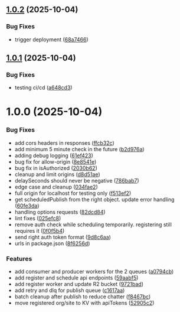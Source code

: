 ## [1.0.2](https://github.com/adobe/helix-snapshot-scheduler/compare/v1.0.1...v1.0.2) (2025-10-04)


### Bug Fixes

* trigger deployment ([68a7466](https://github.com/adobe/helix-snapshot-scheduler/commit/68a746682edabae71edbd895fddf6ea090c9b590))

## [1.0.1](https://github.com/adobe/helix-snapshot-scheduler/compare/v1.0.0...v1.0.1) (2025-10-04)


### Bug Fixes

* testing ci/cd ([a648cd3](https://github.com/adobe/helix-snapshot-scheduler/commit/a648cd333e5792138a26c7c383b613c4ffd83c29))

# 1.0.0 (2025-10-04)


### Bug Fixes

* add cors headers in responses ([ffcb32c](https://github.com/adobe/helix-snapshot-scheduler/commit/ffcb32ce5156ae36487b256de4385dd6a995c140))
* add minimum 5 minute check in the future ([b2d976a](https://github.com/adobe/helix-snapshot-scheduler/commit/b2d976aa54032a902eebadd53bb32b9424891cab))
* adding debug logging ([61ef423](https://github.com/adobe/helix-snapshot-scheduler/commit/61ef42308c3869f2d9e5684ae8bd3d9a0dd278d7))
* bug fix for allow-origin ([8e8541e](https://github.com/adobe/helix-snapshot-scheduler/commit/8e8541e3825a16122f0f277dba1ede89782fa4f0))
* bug fix in isAuthorized ([2030b62](https://github.com/adobe/helix-snapshot-scheduler/commit/2030b6294763d068595ca2f95b2d74d2ee08998e))
* cleanup and limit origins ([d8d51ae](https://github.com/adobe/helix-snapshot-scheduler/commit/d8d51ae92697354ea373a4bcf861d0851807f825))
* delaySeconds should never be negative ([786bab7](https://github.com/adobe/helix-snapshot-scheduler/commit/786bab77fdad39a7669ce5a8ea8242e373a98763))
* edge case and cleanup ([034fae2](https://github.com/adobe/helix-snapshot-scheduler/commit/034fae275411a5bc4c0a0056245dbc691d236f44))
* full origin for localhost for testing only ([f513ef2](https://github.com/adobe/helix-snapshot-scheduler/commit/f513ef2d8e728562eb90807bedf8ef69bb5cc16c))
* get scheduledPublish from the right object. update error handling ([60fe3da](https://github.com/adobe/helix-snapshot-scheduler/commit/60fe3dadf5e20564c7b002c20b58fbdfbbb85a04))
* handling options requests ([82dcd84](https://github.com/adobe/helix-snapshot-scheduler/commit/82dcd842b402e1d01fc25f6ac09906b3ed052ad3))
* lint fixes ([025efc8](https://github.com/adobe/helix-snapshot-scheduler/commit/025efc8e27fb062a6c0201c6afccefa34ab31d4c))
* remove auth check while scheduling temporarily. registering still requires it ([0f0f5b4](https://github.com/adobe/helix-snapshot-scheduler/commit/0f0f5b45ff1ef67678f5111809310c5fedb15d15))
* send right auth token format ([9d8c6aa](https://github.com/adobe/helix-snapshot-scheduler/commit/9d8c6aa2f4d6f1a9d4965e0d7388b0e41dc2c2e9))
* urls in package.json ([8f6256d](https://github.com/adobe/helix-snapshot-scheduler/commit/8f6256d511335921d55f1f6d6cfb13993d9a8dbc))


### Features

* add consumer and producer workers for the 2 queues ([a0794cb](https://github.com/adobe/helix-snapshot-scheduler/commit/a0794cb948df5f816a1a472bba6d406a4d3d01f4))
* add register and schedule api endpoints ([59aabf5](https://github.com/adobe/helix-snapshot-scheduler/commit/59aabf5b0cf2e5457d73569e5d5d770a55ff0e55))
* add register worker and update R2 bucket ([9721bad](https://github.com/adobe/helix-snapshot-scheduler/commit/9721bad80eb367ca993e9d6e856eb03dc9e5c66d))
* add retry and dlq for publish queue ([c1617aa](https://github.com/adobe/helix-snapshot-scheduler/commit/c1617aa6976eef5acae7b6bb97da46f5603e347b))
* batch cleanup after publish to reduce chatter ([f8467bc](https://github.com/adobe/helix-snapshot-scheduler/commit/f8467bc8acd1848865749ba3a0f998a87ded6930))
* move registered org/site to KV with apiTokens ([52905c2](https://github.com/adobe/helix-snapshot-scheduler/commit/52905c21c2e7c95b3f6503ca162ee52544b3988f))
